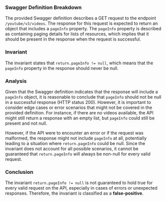 ### Swagger Definition Breakdown
The provided Swagger definition describes a GET request to the endpoint `/youtube/v3/videos`. The response for this request is expected to return an object that includes a `pageInfo` property. The `pageInfo` property is described as containing paging details for lists of resources, which implies that it should be present in the response when the request is successful.

### Invariant
The invariant states that `return.pageInfo != null`, which means that the `pageInfo` property in the response should never be null.

### Analysis
Given that the Swagger definition indicates that the response will include a `pageInfo` object, it is reasonable to conclude that `pageInfo` should not be null in a successful response (HTTP status 200). However, it is important to consider edge cases or error scenarios that might not be covered in the provided definition. For instance, if there are no videos available, the API might still return a response with an empty list, but `pageInfo` could still be present and not null. 

However, if the API were to encounter an error or if the request was malformed, the response might not include `pageInfo` at all, potentially leading to a situation where `return.pageInfo` could be null. Since the invariant does not account for all possible scenarios, it cannot be guaranteed that `return.pageInfo` will always be non-null for every valid request.

### Conclusion
The invariant `return.pageInfo != null` is not guaranteed to hold true for every valid request on the API, especially in cases of errors or unexpected responses. Therefore, the invariant is classified as a **false-positive**.
